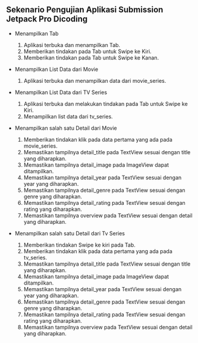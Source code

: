 ## Sekenario Pengujian Aplikasi Submission Jetpack Pro Dicoding

* Menampilkan Tab
    1. Aplikasi terbuka dan menampilkan Tab.
    2. Memberikan tindakan pada Tab untuk Swipe ke Kiri.
    3. Memberikan tindakan pada Tab untuk Swipe ke Kanan.
    
* Menampilkan List Data dari Movie
    1. Aplikasi terbuka dan menampilkan data dari movie_series.
    
* Menampilkan List Data dari TV Series
    1. Aplikasi terbuka dan melakukan tindakan pada Tab untuk Swipe ke Kiri.
    2. Menampilkan list data dari tv_series.
    
* Menampilkan salah satu Detail dari Movie
    1. Memberikan tindakan klik pada data pertama yang ada pada movie_series.
    2. Memastikan tampilnya detail_title pada TextView sesuai dengan title yang diharapkan.
    3. Memastikan tampilnya detail_image pada ImageView dapat ditampilkan.
    4. Memastikan tampilnya detail_year pada TextView sesuai dengan year yang diharapkan.
    5. Memastikan tampilnya detail_genre pada TextView sesuai dengan genre yang diharapkan.
    6. Memastikan tampilnya detail_rating pada TextView sesuai dengan rating yang diharapkan.
    7. Memastikan tampilnya overview pada TextView sesuai dengan detail yang diharapkan.
  
* Menampilkan salah satu Detail dari Tv Series
    1. Memberikan tindakan Swipe ke kiri pada Tab.
    2. Memberikan tindakan klik pada data pertama yang ada pada tv_series.
    3. Memastikan tampilnya detail_title pada TextView sesuai dengan title yang diharapkan.
    4. Memastikan tampilnya detail_image pada ImageView dapat ditampilkan.
    5. Memastikan tampilnya detail_year pada TextView sesuai dengan year yang diharapkan.
    6. Memastikan tampilnya detail_genre pada TextView sesuai dengan genre yang diharapkan.
    7. Memastikan tampilnya detail_rating pada TextView sesuai dengan rating yang diharapkan.
    8. Memastikan tampilnya overview pada TextView sesuai dengan detail yang diharapkan.
    